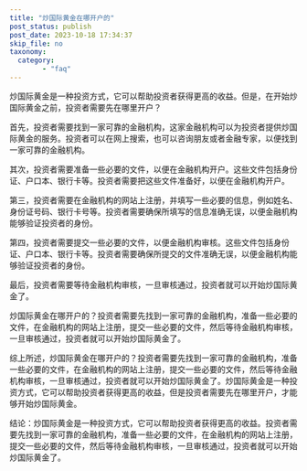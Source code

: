 ```yaml
---
title: "炒国际黄金在哪开户的"
post_status: publish
post_date: 2023-10-18 17:34:37
skip_file: no
taxonomy:
  category:
        - "faq"
---
```


炒国际黄金是一种投资方式，它可以帮助投资者获得更高的收益。但是，在开始炒国际黄金之前，投资者需要先在哪里开户？

首先，投资者需要找到一家可靠的金融机构，这家金融机构可以为投资者提供炒国际黄金的服务。投资者可以在网上搜索，也可以咨询朋友或者金融专家，以便找到一家可靠的金融机构。

其次，投资者需要准备一些必要的文件，以便在金融机构开户。这些文件包括身份证、户口本、银行卡等。投资者需要把这些文件准备好，以便在金融机构开户。

第三，投资者需要在金融机构的网站上注册，并填写一些必要的信息，例如姓名、身份证号码、银行卡号等。投资者需要确保所填写的信息准确无误，以便金融机构能够验证投资者的身份。

第四，投资者需要提交一些必要的文件，以便金融机构审核。这些文件包括身份证、户口本、银行卡等。投资者需要确保所提交的文件准确无误，以便金融机构能够验证投资者的身份。

最后，投资者需要等待金融机构审核，一旦审核通过，投资者就可以开始炒国际黄金了。

炒国际黄金在哪开户的？投资者需要先找到一家可靠的金融机构，准备一些必要的文件，在金融机构的网站上注册，提交一些必要的文件，然后等待金融机构审核，一旦审核通过，投资者就可以开始炒国际黄金了。

综上所述，炒国际黄金在哪开户的？投资者需要先找到一家可靠的金融机构，准备一些必要的文件，在金融机构的网站上注册，提交一些必要的文件，然后等待金融机构审核，一旦审核通过，投资者就可以开始炒国际黄金了。炒国际黄金是一种投资方式，它可以帮助投资者获得更高的收益，但是投资者需要先在哪里开户，才能够开始炒国际黄金。

结论：炒国际黄金是一种投资方式，它可以帮助投资者获得更高的收益。投资者需要先找到一家可靠的金融机构，准备一些必要的文件，在金融机构的网站上注册，提交一些必要的文件，然后等待金融机构审核，一旦审核通过，投资者就可以开始炒国际黄金了。
